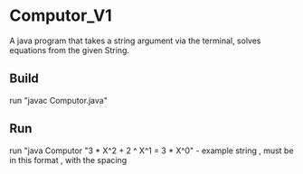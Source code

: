 # Computor_V1
A java program that takes a string argument via the terminal, solves equations from the given String.

## Build 
run "javac Computor.java"

## Run
run "java Computor "3 * X^2 + 2 ^ X^1 = 3 * X^0" - example string , must be in this format , with the spacing 